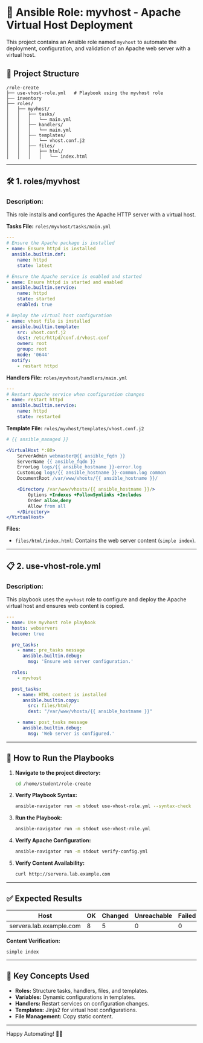 # 🚀 **Ansible Role: myvhost - Apache Virtual Host Deployment**

This project contains an Ansible role named `myvhost` to automate the deployment, configuration, and validation of an Apache web server with a virtual host.

## 📂 **Project Structure**

```
/role-create
├── use-vhost-role.yml   # Playbook using the myvhost role
├── inventory
├── roles/
│   ├── myvhost/
│   │   ├── tasks/
│   │   │   └── main.yml
│   │   ├── handlers/
│   │   │   └── main.yml
│   │   ├── templates/
│   │   │   └── vhost.conf.j2
│   │   ├── files/
│   │   │   ├── html/
│   │   │   │   └── index.html
```

---

## 🛠️ **1. roles/myvhost**

### **Description:**  
This role installs and configures the Apache HTTP server with a virtual host.

**Tasks File:** `roles/myvhost/tasks/main.yml`

```yaml
---
# Ensure the Apache package is installed
- name: Ensure httpd is installed
  ansible.builtin.dnf:
    name: httpd
    state: latest

# Ensure the Apache service is enabled and started
- name: Ensure httpd is started and enabled
  ansible.builtin.service:
    name: httpd
    state: started
    enabled: true

# Deploy the virtual host configuration
- name: vhost file is installed
  ansible.builtin.template:
    src: vhost.conf.j2
    dest: /etc/httpd/conf.d/vhost.conf
    owner: root
    group: root
    mode: '0644'
  notify:
    - restart httpd
```

**Handlers File:** `roles/myvhost/handlers/main.yml`

```yaml
---
# Restart Apache service when configuration changes
- name: restart httpd
  ansible.builtin.service:
    name: httpd
    state: restarted
```

**Template File:** `roles/myvhost/templates/vhost.conf.j2`

```apache
# {{ ansible_managed }}

<VirtualHost *:80>
    ServerAdmin webmaster@{{ ansible_fqdn }}
    ServerName {{ ansible_fqdn }}
    ErrorLog logs/{{ ansible_hostname }}-error.log
    CustomLog logs/{{ ansible_hostname }}-common.log common
    DocumentRoot /var/www/vhosts/{{ ansible_hostname }}/

    <Directory /var/www/vhosts/{{ ansible_hostname }}/>
        Options +Indexes +FollowSymlinks +Includes
        Order allow,deny
        Allow from all
    </Directory>
</VirtualHost>
```

**Files:**
- `files/html/index.html`: Contains the web server content (`simple index`).

---

## 📋 **2. use-vhost-role.yml**

### **Description:**  
This playbook uses the `myvhost` role to configure and deploy the Apache virtual host and ensures web content is copied.

```yaml
---
- name: Use myvhost role playbook
  hosts: webservers
  become: true

  pre_tasks:
    - name: pre_tasks message
      ansible.builtin.debug:
        msg: 'Ensure web server configuration.'

  roles:
    - myvhost

  post_tasks:
    - name: HTML content is installed
      ansible.builtin.copy:
        src: files/html/
        dest: "/var/www/vhosts/{{ ansible_hostname }}"

    - name: post_tasks message
      ansible.builtin.debug:
        msg: 'Web server is configured.'
```

---

## 🚦 **How to Run the Playbooks**

1. **Navigate to the project directory:**
   ```bash
   cd /home/student/role-create
   ```

2. **Verify Playbook Syntax:**
   ```bash
   ansible-navigator run -m stdout use-vhost-role.yml --syntax-check
   ```

3. **Run the Playbook:**
   ```bash
   ansible-navigator run -m stdout use-vhost-role.yml
   ```

4. **Verify Apache Configuration:**
   ```bash
   ansible-navigator run -m stdout verify-config.yml
   ```

5. **Verify Content Availability:**
   ```bash
   curl http://servera.lab.example.com
   ```

---

## ✅ **Expected Results**

| Host                 | OK | Changed | Unreachable | Failed | Skipped | Rescued | Ignored |
|-----------------------|----|---------|------------|--------|---------|---------|---------|
| servera.lab.example.com | 8  | 5       | 0          | 0      | 0       | 0       | 0       |

**Content Verification:**
```
simple index
```

---

## 📖 **Key Concepts Used**

- **Roles:** Structure tasks, handlers, files, and templates.
- **Variables:** Dynamic configurations in templates.
- **Handlers:** Restart services on configuration changes.
- **Templates:** Jinja2 for virtual host configurations.
- **File Management:** Copy static content.

---

Happy Automating! 🚀✨
